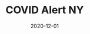 ---
title: COVID Alert NY
client: NearForm / New York State Department of Health
description: State government exposure notifications
date: 2020-12-01
casestudy: false
---